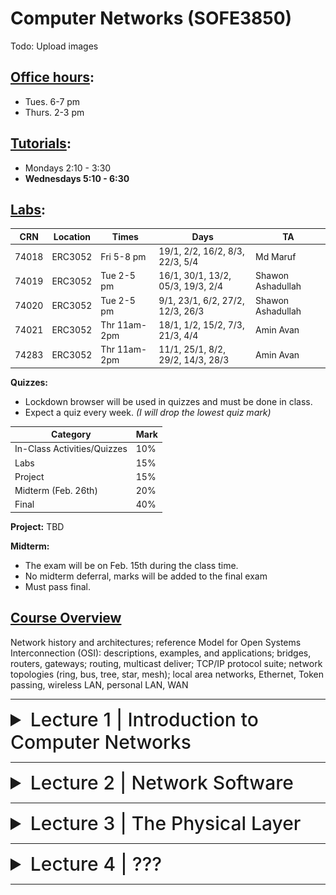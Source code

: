 # Computer Networks (SOFE3850)

Todo: Upload images

## <ins>Office hours</ins>:
- Tues. 6-7 pm
- Thurs. 2-3 pm

## <ins>Tutorials</ins>:
- Mondays 2:10 - 3:30
- **Wednesdays 5:10 - 6:30**

## <ins>Labs</ins>:
| CRN  | Location | Times        | Days                              | TA                |
|------|----------|--------------|-----------------------------------|-------------------|
|74018 | ERC3052  | Fri 5-8 pm   | 19/1, 2/2, 16/2, 8/3, 22/3, 5/4   | Md Maruf          |
|74019 | ERC3052  | Tue 2-5 pm   | 16/1, 30/1, 13/2, 05/3, 19/3, 2/4 | Shawon Ashadullah |
|74020 | ERC3052  | Tue 2-5 pm   | 9/1, 23/1, 6/2, 27/2, 12/3, 26/3  | Shawon Ashadullah |
|74021 | ERC3052  | Thr 11am-2pm | 18/1, 1/2, 15/2, 7/3, 21/3, 4/4   | Amin Avan         |
|74283 | ERC3052  | Thr 11am-2pm | 11/1, 25/1, 8/2, 29/2, 14/3, 28/3 | Amin Avan         |

**Quizzes:**
- Lockdown browser will be used in quizzes and must be done in class.
- Expect a quiz every week. *(I will drop the lowest quiz mark)*

| Category                     | Mark   |
|------------------------------|--------|
| In-Class Activities/Quizzes  | 10%    |
| Labs                         | 15%    |
| Project                      | 15%    |
| Midterm (Feb. 26th)          | 20%    |
| Final                        | 40%    |

**Project:**
TBD

**Midterm:**
- The exam will be on Feb. 15th during the class time.
- No midterm deferral, marks will be added to the final exam
- Must pass final.

## <ins>Course Overview</ins>

Network history and architectures; reference Model for Open Systems Interconnection (OSI): descriptions, examples, and applications; bridges, routers, gateways; routing, multicast deliver; TCP/IP protocol suite; network topologies (ring, bus, tree, star, mesh); local area networks, Ethernet, Token passing, wireless LAN, personal LAN, WAN

---

<details>
  <summary style="font-size: 30px; font-weight: 500; cursor: pointer;">Lecture 1 | Introduction to Computer Networks</summary>


  # **Intro:**
  - Information gathering, processing, and distribution are the key technologies in these days
  - As the ability to gather, process, and distribute information grows, the demand for sophisticated information processing grows even faster.
  - The merging of computers and communications has had a profound influence on the way computer systems are organized;
    - From computer center to computer networks

#  **Uses of Computer Networks:**

  Computer networks are collections of autonomous computers interconnected by a single technology, e.g., the Internet
  
  They have many uses:
  - Business Applications
    - Resource sharing
    - Information sharing
    - VoIP: Voice over Internet Protocol
  - Home Applications
  - Mobile Users

These uses raise social issues.

### Business Applications

Companies  use networks and computers for resource sharing with the client-server model:
Other popular uses are communication, e.g., email, VoIP, and e-commerce

|Tag| Full name| Example|
|---|---|---|
| B2C | Business-to-consumer | Ordering books online |
| B2B | Business-to-business | Car manufacturer ordering tires from supplier |
| G2C | Government-to-consumer | Government distributing tax forms electronically |
| C2C | Consumer-to-consumer |Auctioning second-hand products online |
| P2P | Peer-to-peer | Music sharing |

### Home Applications
- Homes contain many networked devices, e.g., computers, TVs, connected to the Internet by cable, DSL, wireless, etc.
- Home users communicate, e.g., social networks, consume content, e.g., video, and transact, e.g., auctions
- Some application use the peer-to-peer model in which there are no fixed clients and servers:

### Mobile Users

- Tablets, laptops, and smart phones are popular devices; WiFi hotspots and 4G LTE cellular provide wireless connectivity.
- Mobile users communicate, e.g., voice and texts, consume content, e.g., video and Web, and use sensors, e.g., GPS.
- Wireless and mobile are related but different:

| Wireless  | Mobile | Typical applications|
|-|-|-|
|  No | No  | Desktop computers in offices|
|  No | Yes | A notebook computer used in a hotel room|
| Yes | No  | Networks in unwired buildings|
| Yes | Yes | Store inventory with a handheld computer|

### Social Issues
- Network neutrality – no network restrictions
  - Communications that are not differentiated by their content or source or who is providing the content
- Content ownership,
  - Pirated music and movies
- Anonymity and censorship
  - Web browsers store cookies (small files) on users’ computers to allow companies to track users’ activities
- Privacy, e.g., Web tracking and profiling
- Theft of information, e.g.,
  - Botnets: pool of compromised machines used to send spams
  - Phishing: messages masquerade as originating from a trustworthy party (e.g. your bank), to trick you into revealing sensitive information

# **Network Hardware:**

Networks can be classified by:

- Transmission technology:
  - Point-to-point: connect individual pairs of machines (unicast)
  - Broadcast: the communication channel is shared by all machines on the network
- Network scale:

| Scale    | Type                                   |
|----------|----------------------------------------|
| Vicinity | PAN (Personal Area Network)            |
| Building | LAN (Local Area Network)               |
| City     | MAN (Metropolitan Area Network)        |
| Country  | WAN (Wide Area Network)                |
| Planet   | The Internet (network of all networks) |
  
- An **“internetwork”** is any larger network made up of smaller component networks. The **“Internet”** (with a capital I) is the set of all connected networks.

### Personal Area Network (PAN)
Connect devices **over the range of a person**
- Example of a Bluetooth (wireless) PAN:

![bluetooth](../static/CN_0.png)


### Local Area Networks (LAN)
Connect devices **in a home or office building**
- If it is used in a company, it is called enterprise network

### Metropolitan Area Networks (MAN)
Connect devices **over a metropolitan area (city)**
Example: MAN based on cable TV network:
- Also delivers Internet

### Wide Area Networks 
Connect devices **over a country**
Example:
- WAN connecting three branch offices by using leased lines
- An ISP (Internet Service Provider) network is also a WAN. Customers buy connectivity from the ISP to use it.
- A VPN (Virtual Private Network) is a WAN built from virtual links that run on top of the Internet.

# **Internetworks**

Internetwork (internet): a collection of interconnected networks
- Networks are connected through devices (called gateways) that provide the necessary translation, both in terms of hardware and software
- Gateways are distinguished by the layer at which they operate in the protocol hierarchy:
  - Using too low-level gateway, will prevent from making connections between different kinds of networks
  - Using too high-level gateway, then the connection will only work for particular applications.
  - The level in the middle that is ‘‘just right’’ is often called the network layer, and a router is a gateway that switches packets at the network layer.

# **Internet**
Before the Internet was the ARPANET (Advanced Research Projects Agency Network ), a decentralized, packet-switched network based on Baran’s ideas. The early Internet used NSFNET (National Science Foundation Network) (1985-1995) as its backbone; universities connected to get on the Internet NSFNET topology in 1988.

The modern Internet is more complex:
- ISP networks serve as the Internet backbone
  - ISPs connect or peer to exchange traffic at IXPs
  - Within each network routers switch packets
  - Between networks, traffic exchange is set by business agreements
  - Customers connect at the edge by many means
    - Cable, DSL, Fiber-to-the-Home, 3G/4G wireless, dialup
- Data centers concentrate many servers (“the cloud”)
- Most traffic is content from data centers (esp. video)
- The architecture continues to evolve
- **ISP** = Internet Service Provider,
- **IXP** = Internet eXchange Point, where ISPs connect their networks to exchange traffic

## What’s the Internet?

### Millions of connected computing devices:
- hosts = end systems
- running network apps
- Eg. PC, smartphone, ...

### Communication links
- fiber, copper, radio, satellite
- transmission rate: bandwidth

### Packet switches:
- forward packets (chunks of data)
- routers and switches

### Internet: “network of networks”
- Interconnected ISPs

### Protocols:
- Control sending, receiving of messages
- e.g., TCP, IP, HTTP, Skype, 802.11

### Internet standards:
- RFC: Request for comments
- IETF: Internet Engineering Task Force


# Internet Architecture

![cn1](../static/CN_1.png)
![cn1_1](../static/CN_1_1.png)

## Internet structure: network of networks
End systems connect to Internet via access ISPs (Internet Service Providers)
- Residential, company and university ISPs

Access ISPs in turn must be interconnected.
- So that any two hosts can send packets to each other

Resulting network of networks is very complex
- Evolution was driven by economics and national policies

At center: small number of well-connected large networks
- “tier-1” commercial ISPs (e.g., Level 3, Sprint, AT&T, NTT), national & international coverage
- content provider network (e.g, Google): private network that connects its data centers to Internet, often bypassing tier-1, regional ISPs

**TODO: GET IMAGES FOR THIS SECTION (from slide 30)**

# Types Of Networks
## Network Virtualization
![network virtualization](../static/CN_1_2_1.png)
![network virtualization](../static/CN_1_2_2.png)


## Cloud (Infrastructure as a Service)


![cloud](../static/CN_1_3.png)

# Network Security
## Malware
Malware exists in hosts via the internet. Malware can get into host machines from:
- virus: self-replicating infection by receiving/executing object (e.g., e-mail attachment)
- worm: self-replicating infection by passively receiving object that gets itself executed

Spyware: malware that can record keystrokes, web sites visited, upload info to collection site

Infected host can be enrolled in *botnet*, used for spam, or DDoS attacks

## Server Attacks, Network infrastructure

Denial of Service (DoS): attackers make resources (server, bandwidth) unavailable to legitimate traffic by overwhelming resource with bogus traffic
1. select target
2. break into hosts around the network
3. send packets to target from compromised hosts\


## Packet sniffing
- broadcast media (shared Ethernet, wireless)
- promiscuous network interface reads/records all packets (e.g., including passwords!) passing by
- wireshark software is a (free) packet-sniffer

## Fake addresses
*IP spoofing*: send packet with false source address

# Wireless LANS
In 802.11, clients communicate via an AP (Access Point) that is wired to the rest of the network.
Uses the ISM (Industrial, Scientific, and Medical) bands defined by ITU-R
- 902-928 MHz
- 2.4-2.5 GHz
- 5.725-5.825 GHz

## IEEE802.11 (WiFi)
Signals in the ISM band vary in strength due to many effects, such as multipath fading due to reflections
- requires complex transmission schemes, e.g., OFDM (Orthogonal Frequency Division Multiplexing)

Radio broadcasts interfere with each other, and radio ranges may incompletely overlap
- CSMA (Carrier Sense Multiple Access) designs are used

# RFID & Sensor Networks

## RFID (Radio Frequency Identification)
Passive UHF RFID networks everyday objects:
- Tags (stickers with not even a battery) are placed on objects
- Readers send signals that the tags reflect to communicate

## Sensor networks
They spread small devices over an area:
- Devices send sensed data to collector via wireless hops

# Standardization
Standards define what is needed for interoperability
Some of the many standards bodies:
| Body | Area | Examples |
|-|-|-|
| ITU (International Telecommunication Union) | Telecommunications | G.992, ADSL, H.264, MPEG4 |
| IEEE (Institute of Electrical and Electronics Engineers) | Communications | 802.3, Ethernet, 802.11, WiFi |
| IETF (Internet Engineering Task Force) | Internet | RFC 2616, HTTP/1.1, RFC 1034/1035, DNS |
| W3C (World Wide Web Consortium) | Web | HTML5 standard, CSS standard |

# Metric Unit review
![units](../static/CN_1_99_1.png)

</details>

---

<details>
  <summary style="font-size: 30px; font-weight: 500; cursor: pointer;">Lecture 2 | Network Software</summary>

## Layer Architecture
- Networking requires the co-operation of many different tasks
- Raw data transfer over a physical channel
- Error and flow control
- Switching
- Routing
- Traffic control
- Network Security

# Protocol Layers
Protocol layering is the main structuring method used to divide up network functionality.
- Each protocol instance talks virtually to its peer
- Each layer communicates only by using the one below
- Lower layer services are accessed by an interface
- At bottom, messages are carried by the medium
- Each protocol at different layers serves a different purpose
- Each lower layer adds its own header (with control information) to the message to transmit and removes it on receive
- Layers may also split and join messages, etc.

![pl](../static/CN_2_1.png)

![pl](../static/CN_2_2.png)

# Design Issues for the Layers

Each layer solves a particular problem but must include mechanisms to address a set of recurring design issues.
| Issue | Example mechanisms at different layers |
|-|-|
| Reliability | despite failures Codes for error detection/correction (Ch 3.2, 3.3), Routing around failures (Ch 5.2) |
| Network growth and evolution | Addressing (Ch 5.6) and naming (Ch 7.1), Protocol layering (Ch 1.3) |
| Allocation of resources like bandwidth | Multiple access (Ch 4.2), Congestion control (Ch 5.3, 6.3) |
| Security against various threats | Confidentiality of messages (Ch 8.2, 8.6), Authentication of communicating parties (Ch 8.7) |


# Connection-oriented vs. connectionless service

Layers can offer two types of service to the layers above them:
- **Connection-oriented**: a connection must be set up for ongoing use (and torn down after use), e.g., phone call. A connection should be established before sending data and every packet should be acknowledged
- **Connectionless**: messages are handled separately, e.g., postal delivery (each message (letter) carries the full destination address and routed independently)

Each kind of service can further be characterized by its reliability. Reliability in this context means the message is acknowledged. (i.e. whether or not a service receives a data packet)

![connect](../static/CN_2_3.png)


# Service Primitives

- A service is provided to the layer above as primitives (operations). If the protocol stack is located in the _operating system,_ the primitives are normally **system calls.**
  - These calls cause a trap to kernel mode, which then turns control of the machine over to the operating system to send the necessary packets.
 
A hypothetical example of service primitives that may provide a reliable byte stream (connection-oriented) service:

| Primitive | Meaning |
|-|-|
| LISTEN | Block waiting for an incoming connection |
| CONNECT | Establish connection with a waiting peer |
| ACCEPT | Accept an incoming connection from a peer |
| RECEIVE | Block waiting for an incoming message |
| SEND | Send a message to the peer |
| DISCONNECT | Terminate a connection |


![primitives](../static/CN_2_4.png)

# Relationship of Services to Primitives

A service is a set of primitives (operations) that a layer provides to the layer
above it:
- A layer provides a _service_ to the one above it [**vertical**]

A protocol, in contrast, is a set of rules governing the format and meaning of the packets, or messages that are exchanged by the peer entities within a layer.
- A layer talks to its peer using a _protocol_ [**horizontal**]

![PROTOCOL](../static/CN_2_5.png)

## Reference Models

Reference models describe the layers in a network architecture
- **OSI** (Open Systems Interconnection) reference model (Developed by the International Standard Organization (ISO))
- **TCP/IP** reference model
- Model used for this text
- Critique of OSI and TCP/IP

# OSI Reference Model

A principled, international standard, seven layer model to connect different systems

| Layer | Name | Protocol |
|-|-|-|
| 7 | Application | Provides functions needed by users |
| 6 | Presentation | Converts different representations |
| 5 | Session | Manages task dialogs |
| 4 | Transport | Provides end-to-end delivery |
| 3 | Network | Sends packets over multiple links |
| 2 | Data Link | Sends frames of information |
| 1 | Physical | Sends bits as signals over the channel |

### Physical Layer:
- bits “on the wire”.
- Determines the specs for all physical components
  - Cabling: Twisted Pair, Fiber Optic, Coax Cable
  - Interconnect methods (topology / devices)
  - Data encoding (bits to signals)
  - Electrical properties

Examples:
- Ethernet (IEEE 802.3)
- Token Ring (IEEE 802.5)
- Wireless (IEEE 802.11n, ac)


What are the Physical Layer components on computer?
- NIC: Network Interface Card
- It has a MAC Address/Physical address of a computer

---

### Link Layer:
- Data transfer between neighboring network elements
  - Moving frames from one hop (node) to another
- Provides error detection/correction capability
  - Using acknowledgement
  - FEC (Forward Error Correction)
- Control access to the shared channel.
  - MAC: Medium Access Control sublayer
 
#### Sub-layers of the Data Link Layer
- MAC (Media Access Control)
  - Gives data to the NIC
  - Controls access to the media through:
    - CSMA/CD Carrier Sense Multiple Access/Collision Detection
    - Token passing
- LLC (Logical Link Layer)
  - Manages the data link interface (or Service Access Points (SAPs))
  - Can detect some transmission errors using a Cyclic Redundancy Check (CRC).
    - If the packet is bad the LLC will request the sender to resend it.

---

### Network Layer:
- Controls the operation of the subnet
  - Provides network-wide addressing and a mechanism to move packets between networks (routing)
    - routing of datagrams (packets) from source to destination
- Responsibilities:
  - Network addressing, Routing
  - Handling congestion in conjunction with higher layers

Examples: IP, routing protocols

![network layer](../static/CN_2_6_1.png)

### Transport Layer:
- Process-process data transfer
- Provides reliable data delivery
- Receives info from upper layers and segments it into packets
- Provides end-to-end error control and flow control
  - Examples:
  - TCP, UDP
 

![transport layer](../static/CN_2_6_2.png)

Differences between Data-Link and Transport layers in terms of Error Control


![transport layer](../static/CN_2_6_3.png)

### Session Layer:
- Allows applications to maintain an ongoing session
- Synchronization, checkpointing to allow users to pick up from where they left off in the event of a crash and subsequent recovery
  - Examples:
  - Operating systems, Scheduling
  - Remote Procedure Call (RPC)

### Presentation Layer: Data representation
- Allow applications to interpret meaning of data, e.g., encryption, compression, machine-specific conventions
  - Examples:
  - ASCII/EBCDIC, JPEG, MP3
- Why presentation layer?
  - Example: what is the value of 10010001 ?
    - Answer: It depends on how you want to interpret it.
      - If it is interpreted as unsigned integer: 145
      - If it is interpreted as signed integer: -111
      - If it is interpreted as ASCII (odd parity): H

### Application Layer: supporting network applications
- Network Processes to applications
- Gives end-user applications access to network resources
- Where is it on my computer?
  - Workstation or Server Service in MS (Microsoft) Windows
    - Examples:
    - FTP, SMTP, HTTP, Telnet, VoIP, Secure Shell

## How do all layers work together?

Each layer contains a Protocol Data Unit (PDU), which are used for peer-to-peer contact between corresponding layers.

**Data** is handled by the _top three layers_, then **Segmented** by the _Transport_ layer. The _Network_ layer places it into **packets** and the _Data Link_ **frames** the packets for transmission. _Physical_ layer converts it to **bits** and sends it out over the media. The _receiving computer_ **reverses** the process using the information contained in the PDU.


![work together](../static/CN_2_7_1.png)
![work together](../static/CN_2_7_2.png)
![work together](../static/CN_2_7_3.png)


# TCP/IP Reference Model

![work together](../static/CN_2_7_4.png)

The **link layer** describes what links such as **serial lines** and **classic Ethernet** must do to meet the needs of the connectionless internet layer.



The internet layer defines two protocols:
- IP (Internet Protocol),
- ICMP (Internet Control Message Protocol) to help the IP.

The job of the **internet layer** is to deliver IP packets where they are supposed to go.

The **transport layer** allows peer entities on the source and destination hosts to carry on a conversation. It defines two protocols:
- **TCP** (Transmission Control Protocol)
  - It is a reliable connection-oriented protocol
  - It handles flow control to make sure a fast sender cannot swamp a slow receiver
- **UDP** (User Datagram Protocol)
  - It is an unreliable, connectionless protocol
  - It is also widely used for one-shot, client-server-type request-reply queries and applications in which prompt delivery is more important than accurate delivery, such as transmitting speech or video.
  - 
![Layers](../static/CN_2_8_1.png)

![TCP](../static/CN_2_8_2.png)

![UDP](../static/CN_2_8_3.png)

# Socket Programming: TCP

## Server Programming:
1. Socket Creation
```java

int sockfd = socket(domain, type, protocol)

/* sockfd: socket descriptor, an integer (like a file handle)

domain: integer, specifies communication domain

AF_ LOCAL: used for communication between processes on the same host
AF_INET: used for communication between processes on different hosts connected by IPV4
AF_INET6: used for communication between processes on different hosts connected by IPV6

type: communication type

SOCK_STREAM: TCP(reliable, connection-oriented)
SOCK_DGRAM: UDP(unreliable, connectionless)

protocol: Protocol value for Internet Protocol(IP), which is 0 */

```

2. Bind: binds the socket to the address and port number specified in addr. You can use INADDR_ANY to use any IP address on the server to receive new clients.

```java
int bind(int sockfd, const struct sockaddr *addr, socklen_t addrlen);
```

3. Listen: It puts the server socket in a passive mode, where it waits for the client to approach the server to make a connection.

```java
int listen(int sockfd, int backlog);
```
backlog: is the maximum length to which the queue of pending connections

4. Accept

```java
int new_socket= accept(int sockfd, struct sockaddr *addr, socklen_t *addrlen);
```
It extracts the first connection request on the queue of pending connections for the listening socket, sockfd, creates a new connected socket, and returns a new file descriptor referring to that socket.

At this point, the connection is _established_ between client and server, and they are ready to transfer data.

You can send and receive data, when done, close the connection:

```java
close(sockfd);
```

## Client Programming:

1. Socket Creation
- The same as that of server’s socket creation

```java
int sockfd = socket(domain, type, protocol)
```

1. Connect
```python
int connect(int sockfd, const struct sockaddr *addr, socklen_t addrlen);
```
- The connect() system call connects the socket referred to by the file descriptor sockfd to the address specified by addr.
- Server’s address and port is specified in addr.

You can send and receive data; When done, close the connection:
```python
close(sockfd);
```
![stuff](../static/CN_2_9_1.png)
![stuff](../static/CN_2_9_2.png)
![stuff](../static/CN_2_9_3.png)
![stuff](../static/CN_2_9_4.png)
![stuff](../static/CN_2_9_5.png)

# Socket Programming: UDP

UDP is a connection-less protocol. It does not require any handshaking prior to sending or receiving data

## Server Side
1. Create a socket:
```java
int socket_desc = socket(AF_INET, SOCK_DGRAM, IPPROTO_UDP);
```
2. Bind socket descriptor to the server address:
```java
bind(socket_desc, (struct sockaddr*)&server_addr, sizeof(server_addr);
```
- Unlike TCP, the server-side does not wait for a client to connect and, therefore, does not receive the client’s address prior to sending and receiving data. Instead, the server receives information about the client when it receives data using the recvfrom() method:

3. Send/receive data
```java
recvfrom(socket_desc, client_message, sizeof(client_message), 0, (struct sockaddr*)&client_addr, &client_struct_length);
```
- The client’s information, stored in the variable client_addr
```java
sendto(socket_desc, server_message, strlen(server_message), 0, (struct sockaddr*)&client_addr, client_struct_length);
```
4. Close the socket to end the communication:
```java
close(socket_desc);
```

## Client Side
1. Create a socket, and initialize the server’s address information in a variable of type sockaddr_in
```java  
int socket_desc = socket(AF_INET, SOCK_DGRAM, IPPROTO_UDP);
```
2. Send and receive data:

- Unlike TCP, when the client sends and receives data using sendto() and recvfrom(), the server’s information has to be given every time:
```java
sendto(socket_desc, client_message, strlen(client_message), 0, (struct sockaddr*)&server_addr, server_struct_length);
```
```java
recvfrom(socket_desc, server_message, sizeof(server_message), 0, (struct sockaddr*)&server_addr, &server_struct_length);
```




The **application layer** contains all the higher-level protocols:
- **TELNET**, to provide a bidirectional interactive text-oriented communication facility using a virtual terminal connection
- **FTP** (File Transfer Protocol)
- **SMTP** (Simple Mail Transfer Protocol), for electronic mail
- **DNS** (Domain Name System), for mapping host names onto their network addresses
- **HTTP** (Hyper Text Transferee Protocol), for fetching pages on the World Wide Web
- **RTP** (Real Time Protocol), for delivering real-time media such as voice or movies

![stuff](../static/CN_2_10.png)




</details>

---

<details>
  <summary style="font-size: 30px; font-weight: 500; cursor: pointer;">Lecture 3 | The Physical Layer</summary>

The physical layer is the foundation on which other layers are built. The properties of wires, fiber, and wireless limit what the network can do. It determines _**throughput, latency, and error rate**_ of a network communication link.
The key problem is to send (digital) bits using only (analog) signals; This is called _**modulation**._

# Theoretical Basis for Data Communications

Information can be transmitted on wires by varying some physical property such as **voltage or current, frequency, or phase.**

Communication rates have fundamental limits:
- Fourier analysis
- Bandwidth-limited signals
- Maximum data rate of a channel


**Bandwidth:**

To electrical engineers, (analog) bandwidth is a quantity measured in Hz.
To computer scientists, (digital) bandwidth is the maximum data rate of a channel, in **bps**.

## Fourier Analysis
A time-varying signal can be equivalently represented as a series of frequency components (harmonics) or infinite number of sines and cosines:

The signal period is T, so its fundamental frequency is f=1/T

![](../static/CN_3_1_1.png)

## Bandwidth-Limited Signals
Consider the transmission of the ASCII character "b" = "01100010". Having less bandwidth, we loose some of the harmonics.
- This degrades the received signal

![](../static/CN_3_1_2.png)

# Guided Transmission Media

Media have different properties, hence performance in terms of bandwidth, delay, cost, and ease of installation and maintenance. They are divided into two groups:

**Guided media**,
- Copper wire
  - Twisted pairs
  - Coaxial cable
  - Power lines
- Fiber optics
  - Single mode
  - Multimode

**Unguided media**,
- Terrestrial wireless
- Satellite
- Lasers through the air

## Wires – Twisted Pair
Two insulated copper wires; used in LANs and telephone lines. The twists reduce radiated signal (interference), and the signal is carried as the difference in voltage between the two wires. The bandwidth depends on wire thickness and the distance traveled. Twisted-pair cabling comes in several categories:
- Category 5 (Cat 5) has 4-twisted pairs grouped together:
  - 100-Mbps Ethernet uses two (out of the four) pairs, one pair for each direction
  - 1-Gbps Ethernet uses all four pairs in both directions simultaneously
- Category 6 (compatible with cat 5): 10Gbps, has more stringent specifications for crosstalk and system noise, up to 100m.
  - UTP (unshielded twisted pair).
- Category 7: it is STP (shielded twisted pair)

![](../static/CN_3_2_1.png)

## Wires – Coaxial Cable (“Co-ax”)
Two concentric copper conductors, also common but more expensive than twisted pair. It has better shielding and more bandwidth for longer distances and higher rates than twisted pair. This is commonly used for video, (cable TV), because it needs larger bandwidth. It is bidirectional, broadband (multiple channels on cable)

Two types:
- 50-ohm: mainly used for digital transmission
- 75-ohm: mainly used for analog transmission (TV cable)
  -  Now it is used for both digital and analog.

![](../static/CN_3_2_2.png)

## Wires – Power Lines
Household electrical wiring is another example of wires
- Convenient to use, but horrible for sending data
- Electricity is at 50-60Hz
- Data is at much higher frequencies

![](../static/CN_3_2_3.png)

Wires – Fiber Optics Cables
- Glass fiber carrying light pulses, each pulse a bit (pulse of light indicates a 1 bit and absence of light indicates a 0 bit)
- Used for high-speed point-to-point transmission (e.g., 10’s-100’s Gpbs)
- It has a low error rate, therefore repeaters spaced far apart (Light is immune to electromagnetic noise)
- Common for high data rates and long distances (backbone)
  - Long distance ISP links, and Fiber-to-the-Home (FttH)
  - Light carried in very long, thin strand of glass
- It has three key components: the light source, the transmission medium, and the detector (generates an electrical pulse when light falls on it.).

![](../static/CN_3_2_4.png)

**Single-mode**
- Core so narrow (10μm) light can’t even bounce around
- Used with lasers for long distances, e.g., 100km

**Multi-mode**
- Core diameter is 50 μm
- So light can bounce; each ray above the critical incident is said to have a different mode
- Used with LEDs for cheaper, shorter distance links

![](../static/CN_3_2_5.png)

# Network Topology / Hardware

How so many computers are connected together? Three various configurations, called **topologies**, have been used to administer LANs:
- Bus topology: All nodes are connected to a single communication line that carries messages in both directions
  - Simple and low-cost
  - A single cable called a trunk (backbone, segment)
  - Only one computer can send messages at a time
  - Passive topology - computer only listen for, not regenerate data

![](../static/CN_3_3_1.png)

 Star topology: A configuration that centers around one node to which all others are connected and through which all messages are sent
- Each computer has a cable connected to a single point
- More cabling, hence higher cost
- All transmission through the hub (switch); if down, entire network down
- Depending on the intelligence of hub, two or more computers may send message at the same time






# Wireless Transmission
# Communication Satellites
# Digital Modulation and Multiplexing
# Public Switched Telephone Network
# Mobile Telephone System
# Cable Television



# Physical media

- bit: propagates between transmitter/receiver pairs
- physical link: what lies between transmitter & receiver
- guided media:
  - signals propagate in solid media: copper, fiber, coax
- unguided media:
  - signals propagate freely, e.g., radio

- Host: sends packets of data
  - takes application message
  - breaks into smaller chunks, known as packets, of length **L** bits
  - transmits packet into access network at transmission rate **R**
    - link transmission rate, aka link **capacity**, aka _**link bandwidth**_

todo: add images


</details>

---

<details>
  <summary style="font-size: 30px; font-weight: 500; cursor: pointer;">Lecture 4 | ???</summary>




</details>

---


